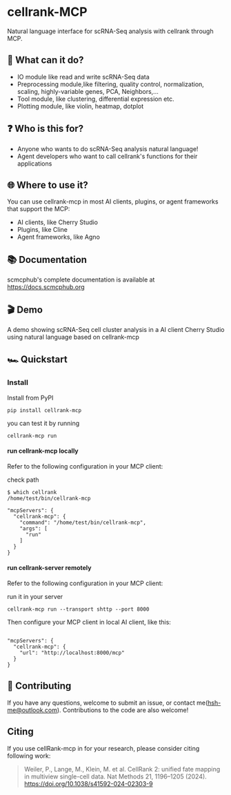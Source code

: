 # cellrank-MCP

Natural language interface for scRNA-Seq analysis with cellrank through MCP.

## 🪩 What can it do?

- IO module like read and write scRNA-Seq data
- Preprocessing module,like filtering, quality control, normalization, scaling, highly-variable genes, PCA, Neighbors,...
- Tool module, like clustering, differential expression etc.
- Plotting module, like violin, heatmap, dotplot

## ❓ Who is this for?

- Anyone who wants to do scRNA-Seq analysis natural language!
- Agent developers who want to call cellrank's functions for their applications

## 🌐 Where to use it?

You can use cellrank-mcp in most AI clients, plugins, or agent frameworks that support the MCP:

- AI clients, like Cherry Studio
- Plugins, like Cline
- Agent frameworks, like Agno 


## 📚 Documentation

scmcphub's complete documentation is available at https://docs.scmcphub.org


## 🎬 Demo

A demo showing scRNA-Seq cell cluster analysis in a AI client Cherry Studio using natural language based on cellrank-mcp



## 🏎️ Quickstart

### Install

Install from PyPI
```
pip install cellrank-mcp
```
you can test it by running
```
cellrank-mcp run
```



#### run cellrank-mcp locally
Refer to the following configuration in your MCP client:

check path
```
$ which cellrank 
/home/test/bin/cellrank-mcp
```

```
"mcpServers": {
  "cellrank-mcp": {
    "command": "/home/test/bin/cellrank-mcp",
    "args": [
      "run"
    ]
  }
}
```

#### run cellrank-server remotely
Refer to the following configuration in your MCP client:

run it in your server
```
cellrank-mcp run --transport shttp --port 8000
```

Then configure your MCP client in local AI client, like this:
```

"mcpServers": {
  "cellrank-mcp": {
    "url": "http://localhost:8000/mcp"
  }
}
```
## 🤝 Contributing

If you have any questions, welcome to submit an issue, or contact me(hsh-me@outlook.com). Contributions to the code are also welcome!

## Citing

If you use cellRank-mcp in for your research, please consider citing  following work: 
> Weiler, P., Lange, M., Klein, M. et al. CellRank 2: unified fate mapping in multiview single-cell data. Nat Methods 21, 1196–1205 (2024). https://doi.org/10.1038/s41592-024-02303-9
